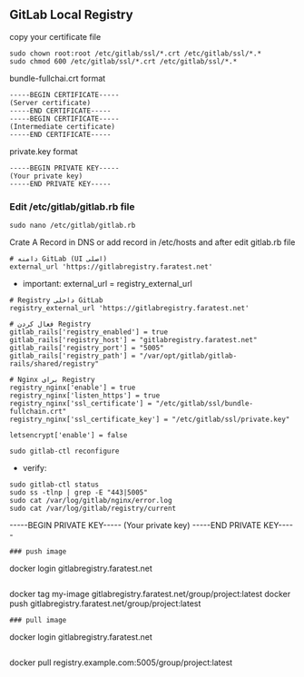 
## GitLab Local Registry
 copy your certificate file
```
sudo chown root:root /etc/gitlab/ssl/*.crt /etc/gitlab/ssl/*.*
sudo chmod 600 /etc/gitlab/ssl/*.crt /etc/gitlab/ssl/*.*
```

bundle-fullchai.crt format
```
-----BEGIN CERTIFICATE-----
(Server certificate)
-----END CERTIFICATE-----
-----BEGIN CERTIFICATE-----
(Intermediate certificate)
-----END CERTIFICATE-----
```
private.key format
```
-----BEGIN PRIVATE KEY-----
(Your private key)
-----END PRIVATE KEY-----

```
### Edit /etc/gitlab/gitlab.rb file
```
sudo nano /etc/gitlab/gitlab.rb
```

Crate A Record in DNS or add record in /etc/hosts and after edit gitlab.rb file

```
# دامنه GitLab (UI اصلی)
external_url 'https://gitlabregistry.faratest.net'
```

- important: external_url = registry_external_url
```
# Registry داخلی GitLab
registry_external_url 'https://gitlabregistry.faratest.net'

# فعال کردن Registry
gitlab_rails['registry_enabled'] = true
gitlab_rails['registry_host'] = "gitlabregistry.faratest.net"
gitlab_rails['registry_port'] = "5005"
gitlab_rails['registry_path'] = "/var/opt/gitlab/gitlab-rails/shared/registry"

# Nginx برای Registry
registry_nginx['enable'] = true
registry_nginx['listen_https'] = true
registry_nginx['ssl_certificate'] = "/etc/gitlab/ssl/bundle-fullchain.crt"
registry_nginx['ssl_certificate_key'] = "/etc/gitlab/ssl/private.key"

letsencrypt['enable'] = false
```
```
sudo gitlab-ctl reconfigure
```
- verify:
```
sudo gitlab-ctl status
sudo ss -tlnp | grep -E "443|5005"
sudo cat /var/log/gitlab/nginx/error.log
sudo cat /var/log/gitlab/registry/current
```

-----BEGIN PRIVATE KEY-----
(Your private key)
-----END PRIVATE KEY-----
```
### push image
```
docker login gitlabregistry.faratest.net
```
```
docker tag my-image gitlabregistry.faratest.net/group/project:latest
docker push gitlabregistry.faratest.net/group/project:latest
```
### pull image
```
docker login gitlabregistry.faratest.net
```
```
docker pull registry.example.com:5005/group/project:latest
```

